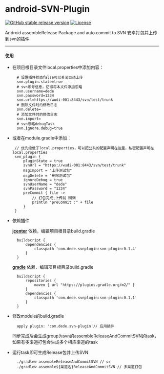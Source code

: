 # android-SVN-Plugin
[![GitHub stable release version](https://img.shields.io/github/release/hushenghao/android-SVN-Plugin.svg?label=android-SVN-Plugin&maxAge=600)](https://github.com/hushenghao/android-SVN-Plugin/releases/latest) [![License](https://img.shields.io/github/license/hushenghao/android-SVN-Plugin.svg?label=License&maxAge=2592000)](https://github.com/hushenghao/android-SVN-Plugin/blob/master/LICENSE)

Android assembleRelease Package and auto commit to SVN
安卓打包并上传到svn的插件

---

#### 使用

* 在项目根目录文件local.properties中添加内容：

        # 设置插件状态false可以关闭自动上传
        svn.plugin.state=true
        # svn账号信息，记得将本文件添加忽略
        svn.username=dede
        svn.password=1234
        svn.url=https://wudi-001:8443/svn/test/trunk
        # 删除文件时的修改日志
        svn.delete=
        # 添加文件时的修改日志
        svn.import=
        # svn忽略debugTask
        svn.ignore.debug=true
        
 * 或者在module.gradle中添加：
 
        // 优先级低于local.properties，可以把公共的配置声明在这里，私密配置声明在local.properties
        svn_plugin {
            pluginState = true
            svnUrl = "https://wudi-001:8443/svn/test/trunk"
            msgImport = "上传测试包"
            msgDelete = "删除测试包"
            ignoreDebug = true
            svnUserName = "dede"
            svnPassword = "1234"
            preCommit { file ->
                // 打包完成,上传前 回调
                println "preCommit :" + file
            }
        }
        

* 依赖插件

    [**jcenter**](https://bintray.com/dede/AndroidLib/com.dede.svnplugin) 依赖，编辑项目根目录build.gradle

        buildscript {
            dependencies {
                classpath 'com.dede.svnplugin:svn-plugin:0.1.4'
            }
        }

    [**gradle**](https://plugins.gradle.org/plugin/com.dede.svn-plugin) 依赖，编辑项目根目录build.gradle

        buildscript {
            repositories {
                maven { url "https://plugins.gradle.org/m2/" }
            }
            dependencies {
                classpath 'com.dede.svnplugin:svn-plugin:0.1.1'
            }
        }

+ 修改module的build.gradle

        apply plugin: 'com.dede.svn-plugin'// 应用插件

    同步完成后会生成group为svn的assembleReleaseAndCommitSVN的task，如果有多渠道打包会生成多个相应渠道的task

+ 运行task即可生成Release包并上传SVN

        ./gradlew assembleReleaseAndCommitSVN // or
        ./gradlew assemble${渠道名}ReleaseAndCommitSVN // 多渠道打包

